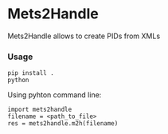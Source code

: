 # Mets2Handle 

Mets2Handle allows to create PIDs from XMLs

### Usage

```
pip install .
python
```

Using pyhton command line:
```
import mets2handle
filename = <path_to_file>
res = mets2handle.m2h(filename)
```
